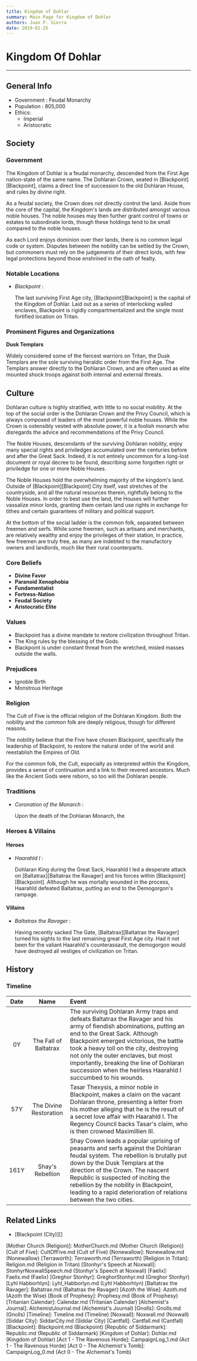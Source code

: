 ```yaml
---
title: Kingdom of Dohlar
summary: Main Page for Kingdom of Dohlar
authors: Juan P. Sierra
date: 2019-01-25
---
```


# Kingdom Of Dohlar

-----


## General Info

- Government : Feudal Monarchy
- Population : 805,000
- Ethics:
    - Imperial
    - Aristocratic

## Society

### Government

The Kingdom of Dohlar is a feudal monarchy, descended from the First Age nation-state of the same name. The Dohlaran Crown, seated in [Blackpoint][Blackpoint], claims a direct line of succession to the old Dohlaran House, and rules by divine right.

As a feudal society, the Crown does not directly control the land. Aside from the core of the capital, the Kingdom's lands are distributed amongst various noble houses. The noble houses may then further grant control of towns or estates to subordinate lords, though these holdings tend to be small compared to the noble houses.

As each Lord enjoys dominion over their lands, there is no common legal code or system. Disputes between the nobility can be settled by the Crown, but commoners must rely on the judgements of their direct lords, with few legal protections beyond those enshrined in the oath of fealty.

### Notable Locations

- *Blackpoint* :

    The last surviving First Age city, [Blackpoint][Blackpoint] is the capital of the Kingdom of Dohlar. Laid out as a series of interlocking walled enclaves, Blackpoint is rigidly compartmentalized and the single most fortified location on Tritan.
    


### Prominent Figures and Organizations

**Dusk Templars**

Widely considered some of the fiercest warriors on Tritan, the Dusk Templars are the sole surviving heraldic order from the First Age. The Templars answer directly to the Dohlaran Crown, and are often used as elite mounted shock troops against both internal and external threats.



## Culture

Dohlaran culture is highly stratified, with little to no social mobility. At the top of the social order is the Dohlaran Crown and the Privy Council, which is always composed of leaders of the most powerful noble houses. While the Crown is ostensibly vested with absolute power, it is a foolish monarch who disregards the advice and recommendations of the Privy Council.

The Noble Houses, descendants of the surviving Dohlaran nobility, enjoy many special rights and priviledges accumulated over the centuries before and after the Great Sack. Indeed, it is not entirely uncommon for a long-lost document or royal decree to be found, describing some forgotten right or priviledge for one or more Noble Houses.

The Noble Houses hold the overwhelming majority of the kingdom's land. Outside of [Blackpoint][Blackpoint] City itself, vast stretches of the countryside, and all the natural resources therein, rightfully belong to the Noble Houses. In order to best use the land, the Houses will further vassalize minor lords, granting them certain land use rights in exchange for tithes and certain guarantees of military and political support.

At the bottom of the social ladder is the common folk, separated between freemen and serfs. While some freemen, such as artisans and merchants, are relatively wealthy and enjoy the privileges of their station, in practice, few freemen are truly free, as many are indebted to the manufactory owners and landlords, much like their rural counterparts. 

### Core Beliefs

- **Divine Favor**
- **Paranoid Xenophobia**
- **Fundamentalist**
- **Fortress-Nation**
- **Feudal Society**
- **Aristocratic Elite**
### Values

- Blackpoint has a divine mandate to restore civilization throughout Tritan.
- The King rules by the blessing of the Gods.
- Blackpoint is under constant threat from the wretched, misled masses outside the walls.
### Prejudices

- Ignoble Birth
- Monstrous Heritage
### Religion

The Cult of Five is the official religion of the Dohlaran Kingdom. Both the nobility and the common folk are deeply religious, though for different reasons.

The nobility believe that the Five have chosen Blackpoint, specifically the leadership of Blackpoint, to restore the natural order of the world and reestablish the Empires of Old.

For the common folk, the Cult, especially as interpreted within the Kingdom, provides a sense of continuation and a link to their revered ancestors. Much like the Ancient Gods were reborn, so too will the Dohlaran people.

### Traditions

- *Coronation of the Monarch* :

    Upon the death of the Dohlaran Monarch, the 
    


### Heroes & Villains

#### Heroes

- *Haarahld I* :

    Dohlaran King during the Great Sack, Haarahld I led a desperate attack on [Baltatrax][Baltatrax the Ravager] and his forces within [Blackpoint][Blackpoint]. Although he was mortally wounded in the process, Haarahld defeated Baltatrax, putting an end to the Demogorgon's rampage.
    


#### Villains

- *Baltatrax the Ravager* :

    Having recently sacked The Gate, [Baltatrax][Baltatrax the Ravager] turned his sights to the last remaining great First Age city. Had it not been for the valiant Haarahld's counterassault, the demogorgon would have destroyed all vestiges of civilization on Tritan.
    



## History

### Timeline

Date | Name | Event
:---:|:----:|:----
0Y | The Fall of Baltatrax | The surviving Dohlaran Army traps and defeats Baltatrax the Ravager and his army of fiendish abominations, putting an end to the Great Sack. Although Blackpoint emerged victorious, the battle took a heavy toll on the city, destroying not only the outer enclaves, but most importantly, breaking the line of Dohlaran succession when the heirless Haarahld I succumbed to his wounds.
57Y | The Divine Restoration | Tasar Thexysis, a minor noble in Blackpoint, makes a claim on the vacant Dohlaran throne, presenting a letter from his mother alleging that he is the result of a secret love affair with Haarahld I. The Regency Council backs Tasar's claim, who is then crowned Maximillien III.
161Y | Shay's Rebellion | Shay Cowen leads a popular uprising of peasants and serfs against the Dohlaran feudal system. The rebellion is brutally put down by the Dusk Templars at the direction of the Crown. The nascent Republic is suspected of inciting the rebellion by the nobility in Blackpoint, leading to a rapid deterioration of relations between the two cities.


## Related Links

- [Blackpoint (City)][]

[Republic Expeditionary Forces]: REF.md (Republic Expeditionary Forces)
[Gahrdynyr Trade House]: GahrdynyrTradeHouse.md (Gahrdynyr Trade House)
[Mother Church (Religion)]: MotherChurch.md (Mother Church (Religion))
[Cult of Five]: CultOfFive.md (Cult of Five)
[Nonewallow]: Nonewallow.md (Nonewallow)
[Terraworth]: Terraworth.md (Terraworth)
[Religion in Tritan]: Religion.md (Religion in Tritan)
[Stonhyr's Speech at Noxwall]: StonhyrNoxwallSpeech.md (Stonhyr's Speech at Noxwall)
[Faelix]: Faelix.md (Faelix)
[Greghor Stonhyr]: GreghorStonhyr.md (Greghor Stonhyr)
[Lyhl Habborhlyn]: Lyhl_Habborlyn.md (Lyhl Habborhlyn)
[Baltatrax the Ravager]: Baltatrax.md (Baltatrax the Ravager)
[Azoth the Wise]: Azoth.md (Azoth the Wise)
[Book of Prophesy]: Prophesy.md (Book of Prophesy)
[Tritanian Calendar]: Calendar.md (Tritanian Calendar)
[Alchemist's Journal]: AlchemistJournal.md (Alchemist's Journal)
[Gnolls]: Gnolls.md (Gnolls)
[Timeline]: Timeline.md (Timeline)
[Noxwall]: Noxwall.md (Noxwall)
[Siddar City]: SiddarCity.md (Siddar City)
[Cantfall]: Cantfall.md (Cantfall)
[Blackpoint]: Blackpoint.md (Blackpoint)
[Republic of Siddarmark]: Republic.md (Republic of Siddarmark)
[Kingdom of Dohlar]: Dohlar.md (Kingdom of Dohlar)
[Act 1 - The Ravenous Horde]: CampaignLog_1.md (Act 1 - The Ravenous Horde)
[Act 0 - The Alchemist's Tomb]: CampaignLog_0.md (Act 0 - The Alchemist's Tomb)